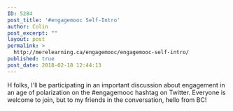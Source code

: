 ```yaml
---
ID: 5284
post_title: '#engagemooc Self-Intro'
author: Colin
post_excerpt: ""
layout: post
permalink: >
  http://merelearning.ca/engagemooc/engagemooc-self-intro/
published: true
post_date: 2018-02-18 12:44:13
---
```

H folks, I'll be participating in an important discussion about engagement in an age of polarization on the #engagemooc hashtag on Twitter. Everyone is welcome to join, but to my friends in the conversation, hello from BC!